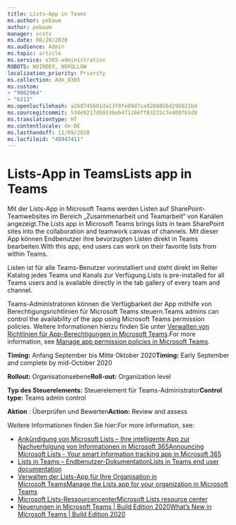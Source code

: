 ```yaml
---
title: Lists-App in Teams
ms.author: pebaum
author: pebaum
manager: scotv
ms.date: 08/20/2020
ms.audience: Admin
ms.topic: article
ms.service: o365-administration
ROBOTS: NOINDEX, NOFOLLOW
localization_priority: Priority
ms.collection: Adm_O365
ms.custom:
- "9002964"
- "6213"
ms.openlocfilehash: a268745601da13f0fe09d7ca9260056d29b821bd
ms.sourcegitcommit: 534e9217d99336eb471166ff83231c7e408fb1d9
ms.translationtype: HT
ms.contentlocale: de-DE
ms.lasthandoff: 11/09/2020
ms.locfileid: "48947411"
---
```

# <a name="lists-app-in-teams"></a><span data-ttu-id="c5b50-102">Lists-App in Teams</span><span class="sxs-lookup"><span data-stu-id="c5b50-102">Lists app in Teams</span></span>

<span data-ttu-id="c5b50-103">Mit der Lists-App in Microsoft Teams werden Listen auf SharePoint-Teamwebsites im Bereich „Zusammenarbeit und Teamarbeit“ von Kanälen angezeigt.</span><span class="sxs-lookup"><span data-stu-id="c5b50-103">The Lists app in Microsoft Teams brings lists in team SharePoint sites into the collaboration and teamwork canvas of channels.</span></span> <span data-ttu-id="c5b50-104">Mit dieser App können Endbenutzer ihre bevorzugten Listen direkt in Teams bearbeiten.</span><span class="sxs-lookup"><span data-stu-id="c5b50-104">With this app, end users can work on their favorite lists from within Teams.</span></span>

<span data-ttu-id="c5b50-105">Listen ist für alle Teams-Benutzer vorinstalliert und steht direkt im Reiter Katalog jedes Teams und Kanals zur Verfügung.</span><span class="sxs-lookup"><span data-stu-id="c5b50-105">Lists is pre-installed for all Teams users and is available directly in the tab gallery of every team and channel.</span></span>

<span data-ttu-id="c5b50-106">Teams-Administratoren können die Verfügbarkeit der App mithilfe von Berechtigungsrichtlinien für Microsoft Teams steuern.</span><span class="sxs-lookup"><span data-stu-id="c5b50-106">Teams admins can control the availability of the app using Microsoft Teams permission policies.</span></span> <span data-ttu-id="c5b50-107">Weitere Informationen hierzu finden Sie unter [Verwalten von Richtlinien für App-Berechtigungen in Microsoft Teams](https://docs.microsoft.com/microsoftteams/teams-app-permission-policies).</span><span class="sxs-lookup"><span data-stu-id="c5b50-107">For more information, see [Manage app permission policies in Microsoft Teams](https://docs.microsoft.com/microsoftteams/teams-app-permission-policies).</span></span>

<span data-ttu-id="c5b50-108">**Timing:** Anfang September bis Mitte Oktober 2020</span><span class="sxs-lookup"><span data-stu-id="c5b50-108">**Timing:** Early September and complete by mid-October 2020</span></span>  

<span data-ttu-id="c5b50-109">**Rollout:** Organisationsebene</span><span class="sxs-lookup"><span data-stu-id="c5b50-109">**Roll-out:** Organization level</span></span>  

<span data-ttu-id="c5b50-110">**Typ des Steuerelements:** Steuerelement für Teams-Administrator</span><span class="sxs-lookup"><span data-stu-id="c5b50-110">**Control type:**  Teams admin control</span></span>  

<span data-ttu-id="c5b50-111">**Aktion** : Überprüfen und Bewerten</span><span class="sxs-lookup"><span data-stu-id="c5b50-111">**Action:**  Review and assess</span></span>

<span data-ttu-id="c5b50-112">Weitere Informationen finden Sie hier:</span><span class="sxs-lookup"><span data-stu-id="c5b50-112">For more information, see:</span></span>

- [<span data-ttu-id="c5b50-113">Ankündigung von Microsoft Lists – Ihre intelligente App zur Nachverfolgung von Informationen in Microsoft 365</span><span class="sxs-lookup"><span data-stu-id="c5b50-113">Announcing Microsoft Lists - Your smart information tracking app in Microsoft 365</span></span>](https://techcommunity.microsoft.com/t5/microsoft-365-blog/announcing-microsoft-lists-your-smart-information-tracking-app/ba-p/1372233)
- [<span data-ttu-id="c5b50-114">Lists in Teams – Endbenutzer-Dokumentation</span><span class="sxs-lookup"><span data-stu-id="c5b50-114">Lists in Teams end user documentation</span></span>](https://support.microsoft.com/office/get-started-with-lists-in-microsoft-taeams-c971e46b-b36c-491b-9c35-efeddd0297db)
- [<span data-ttu-id="c5b50-115">Verwalten der Lists-App für Ihre Organisation in Microsoft Teams</span><span class="sxs-lookup"><span data-stu-id="c5b50-115">Manage the Lists app for your organization in Microsoft Teams</span></span>](https://docs.microsoft.com/microsoftteams/manage-lists-app)
- [<span data-ttu-id="c5b50-116">Microsoft Lists-Ressourcencenter</span><span class="sxs-lookup"><span data-stu-id="c5b50-116">Microsoft Lists resource center</span></span>](https://aka.ms/MSLists)
- [<span data-ttu-id="c5b50-117">Neuerungen in Microsoft Teams | Build Edition 2020</span><span class="sxs-lookup"><span data-stu-id="c5b50-117">What’s New in Microsoft Teams | Build Edition 2020</span></span>](https://techcommunity.microsoft.com/t5/microsoft-teams-blog/what-s-new-in-microsoft-teams-build-edition-2020/ba-p/1394224)

